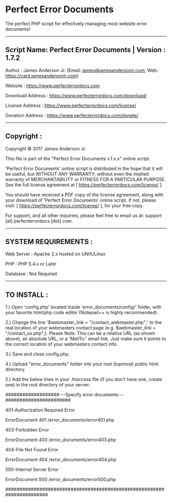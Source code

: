 Perfect Error Documents
=======================

The perfect PHP script for effectively managing most website error documents! 

-----------------------------------------------------------------------
Script Name: Perfect Error Documents | Version : 1.7.2
-----------------------------------------------------------------------

Author : James Anderson Jr. (Email: james@jamesandersonjr.com; Web: https://card.jamesandersonjr.com)

Website : https://www.perfecterrordocs.com

Download Address : https://www.perfecterrordocs.com/download/

License Address : https://www.perfecterrordocs.com/license/

Donation Address : https://www.perfecterrordocs.com/donate/

-----------------------------------------------------------------------
Copyright :
-----------------------------------------------------------------------

Copyright © 2017 James Anderson Jr.


This file is part of the "Perfect Error Documents v.1.x.x" online script.

'Perfect Error Documents' online script is distributed in the hope that it will be useful, but WITHOUT ANY WARRANTY; without even the implied warranty of MERCHANTABILITY or FITNESS FOR A PARTICULAR PURPOSE. See the full license agreement at [ https://perfecterrordocs.com/license/ ].

You should have received a PDF copy of the license agreement, along with your download of 'Perfect Error Documents' online script. If not, please visit: [ https://perfecterrordocs.com/license/ ], for your free copy.

For support, and all other inquiries, please feel free to email us at: support [at] perfecterrordocs [dot] com.

-----------------------------------------------------------------------
SYSTEM REQUIREMENTS :
-----------------------------------------------------------------------

Web Server : Apache 2.x hosted on UNIX/Linux

PHP : PHP 5.4.x or Later

Database : Not Required

-----------------------------------------------------------------------
TO INSTALL :
-----------------------------------------------------------------------

1.) Open 'config.php' located inside 'error_documents/config/' folder, with your favorite html/php code editor (Notepad++ is highly recommended).

2.) Change the line '$webmaster_link = "/contact_webmaster.php";' to the real location of your webmasters contact page (e.g. $webmaster_link = "/contact_us.php";).
    Please Note: This can be a relative URL (as shown above), an absolute URL, or a 'MailTo:' email link. Just make sure it points to the correct location of your webmasters contact info.

3.) Save and close config.php.

4.) Upload "error_documents" folder into your root (topmost) public html directory. 

5.) Add the below lines in your .htaccess file (if you don't have one, create one) in the root directory of your server:


###################---Specify error documents---#######################

401-Authorization Required Error
 
ErrorDocument 401 /error_documents/error401.php

403-Forbidden Error
 
ErrorDocument 403 /error_documents/error403.php

404-File Not Found Error
 
ErrorDocument 404 /error_documents/error404.php

500-Internal Server Error
 
ErrorDocument 500 /error_documents/error500.php

#######################################################################
